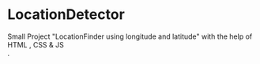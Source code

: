 # LocationDetector
Small Project "LocationFinder using longitude and latitude" with the help of  HTML , CSS &amp; JS   
.
